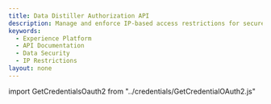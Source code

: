 ```yaml
---
title: Data Distiller Authorization API
description: Manage and enforce IP-based access restrictions for secure data access to Query Service sandboxes, ensuring compliance with organizational security standards.
keywords: 
  - Experience Platform
  - API Documentation
  - Data Security
  - IP Restrictions
layout: none
--- 
```


import GetCredentialsOauth2 from "../credentials/GetCredentialOAuth2.js"

<GetCredentialsOauth2 />

<RedoclyAPIBlock disableSearch src="/experience-platform-apis/swagger-specs/data-distiller-auth.yaml"/>
